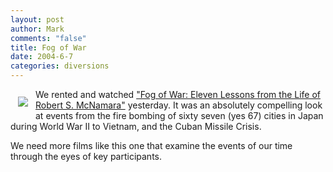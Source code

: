 ```yaml
--- 
layout: post
author: Mark
comments: "false"
title: Fog of War
date: 2004-6-7
categories: diversions
---
```

<img src="http://zanshin.net/images/fogofwar.jpg" style="margin: 12px; padding: 0px" align="left" />We rented and watched <a href="http://imdb.com/title/tt0317910/" title="Fog of War">"Fog of War: Eleven Lessons from the Life of Robert S. McNamara"</a> yesterday. It was an absolutely compelling look at events from the fire bombing of sixty seven (yes 67) cities in Japan during World War II to Vietnam, and the Cuban Missile Crisis.

We need more films like this one that examine the events of our time through the eyes of key participants.
